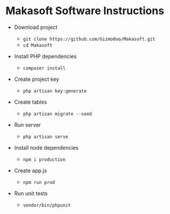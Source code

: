 # Makasoft Software Instructions

* Download project
  * `git clone https://github.com/Gizmo0oo/Makasoft.git`
  * `cd Makasoft`

* Install PHP dependencies
  * `composer install`

* Create project key
  * `php artisan key:generate`

* Create tables
  * `php artisan migrate --seed`

* Run server
  * `php artisan serve`

* Install node dependencies
  * `npm i production`

* Create app.js
  * `npm run prod`

* Run unit tests
  * `vendor/bin/phpunit` 
